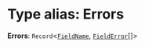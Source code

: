 # Type alias: Errors

**Errors**: `Record`<[`FieldName`](/auto-docs/editor/types/FieldName.md), [`FieldError`](/auto-docs/editor/types/FieldError.md)\[]>
